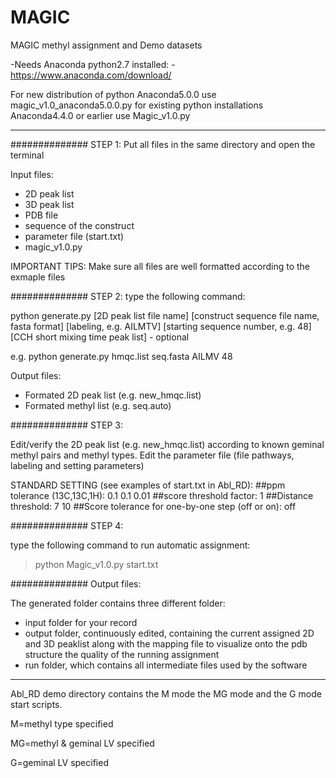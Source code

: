 # MAGIC
  MAGIC methyl assignment and Demo datasets
  
 -Needs Anaconda python2.7 installed:
 -https://www.anaconda.com/download/
 
 For new distribution of python Anaconda5.0.0 use magic_v1.0_anaconda5.0.0.py 
 for existing python installations Anaconda4.4.0 or earlier use Magic_v1.0.py
 
 _________________________________________________________________________________________
 
 ############## STEP 1:
 Put all files in the same directory and open the terminal
 
 Input files:
 - 2D peak list
 - 3D peak list
 - PDB file
 - sequence of the construct
 - parameter file (start.txt)
 - magic_v1.0.py
 
 IMPORTANT TIPS: Make sure all files are well formatted according to the exmaple files
 
 ############## STEP 2:
 type the following command:
 
  python generate.py [2D peak list file name] 
                     [construct sequence file name, fasta format]
                     [labeling, e.g. AILMTV]
                     [starting sequence number, e.g. 48]
                     [CCH short mixing time peak list] - optional
                    
 e.g. python generate.py hmqc.list seq.fasta AILMV 48
 
 Output files:
 - Formated 2D peak list (e.g. new_hmqc.list)
 - Formated methyl list (e.g. seq.auto)
 
 ############## STEP 3:
 
 Edit/verify the 2D peak list (e.g. new_hmqc.list) according to known geminal methyl pairs and methyl types.
 Edit the parameter file (file pathways, labeling and setting parameters)
 
 STANDARD SETTING (see examples of start.txt in Abl_RD):
 ##ppm tolerance (13C,13C,1H):
 0.1 0.1 0.01
 ##score threshold factor:
 1
 ##Distance threshold:
 7 10
 ##Score tolerance for one-by-one step (off or on):
 off
 
 ############## STEP 4:
 
 type the following command to run automatic assignment:
 
 >python Magic_v1.0.py start.txt
 
 ############## Output files:
 
 The generated folder contains three different folder:
 
 - input folder for your record
 - output folder, continuously edited, containing the current assigned 2D and 3D peaklist 
       along with the mapping file to visualize onto the pdb structure the quality 
       of the running assignment
 - run folder, which contains all intermediate files used by the software
 
 _________________________________________________________________________________________
 
  
  Abl_RD demo directory contains the M mode the MG mode and the G mode start scripts.
  
  M=methyl type specified
  
  MG=methyl & geminal LV specified
  
  G=geminal LV specified

